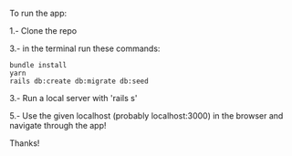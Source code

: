 
To run the app:

1.- Clone the repo

3.- in the terminal run these commands:

    bundle install
    yarn
    rails db:create db:migrate db:seed

3.- Run a local server with 'rails s'

5.- Use the given localhost (probably localhost:3000) in the browser and navigate through the app!

Thanks!
